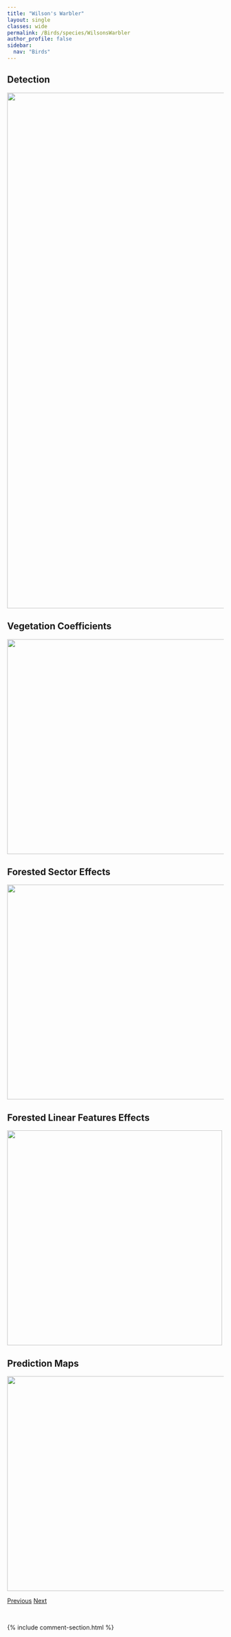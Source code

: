 ```yaml
---
title: "Wilson's Warbler"
layout: single
classes: wide
permalink: /Birds/species/WilsonsWarbler
author_profile: false
sidebar:
  nav: "Birds"
---
```


<h2>Detection</h2>

<a href="https://drive.google.com/uc?export=view&id=1RsVkUHF9WX8P1NN3a0HUnSy1nsbnuUPK">
<img src="https://drive.google.com/uc?export=view&id=1RsVkUHF9WX8P1NN3a0HUnSy1nsbnuUPK" height = "1200" width = "800">
</a>


<h2>Vegetation Coefficients</h2>

<a href="https://drive.google.com/uc?export=view&id=1E7pwwIRzqJIxjcEQlqYdS-smMzTvgnYP">
<img src="https://drive.google.com/uc?export=view&id=1E7pwwIRzqJIxjcEQlqYdS-smMzTvgnYP" height = "500" width = "1000">
</a>


<h2>Forested Sector Effects</h2>

<a href="https://drive.google.com/uc?export=view&id=17fhIjJnQ_4pJ6oZQ8_wIXRmJzAxX8Bpc">
<img src="https://drive.google.com/uc?export=view&id=17fhIjJnQ_4pJ6oZQ8_wIXRmJzAxX8Bpc" height = "500" width = "1000">
</a>


<h2>Forested Linear Features Effects</h2>

<a href="https://drive.google.com/uc?export=view&id=1UypeRPjVcG1ljk-CKTc6CENFQCP9w4cZ">
<img src="https://drive.google.com/uc?export=view&id=1UypeRPjVcG1ljk-CKTc6CENFQCP9w4cZ" height = "500" width = "500">
</a>


<h2>Prediction Maps</h2>

<a href="https://drive.google.com/uc?export=view&id=1gRB2-IlLkIMFvFkyNDuGy8josODO_5dP">
<img src="https://drive.google.com/uc?export=view&id=1gRB2-IlLkIMFvFkyNDuGy8josODO_5dP" height = "500" width = "1000">
</a>


<a href="/DevelopmentWebsite/Birds/species/WilsonsSnipe" class="pagination--pager" title="Gallinago delicata">Previous</a> <a href="/DevelopmentWebsite/Birds/species/WinterWren" class="pagination--pager" title="Troglodytes hiemalis">Next</a>

<p>&nbsp;</p>

{% include comment-section.html %}

